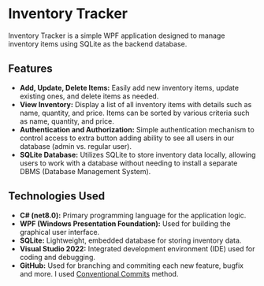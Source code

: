 # Inventory Tracker

Inventory Tracker is a simple WPF application designed to manage inventory items using SQLite as the backend database.

## Features

- **Add, Update, Delete Items:** Easily add new inventory items, update existing ones, and delete items as needed.
- **View Inventory:** Display a list of all inventory items with details such as name, quantity, and price. Items can be sorted by various criteria such as name, quantity, and price.
- **Authentication and Authorization:** Simple authentication mechanism to control access to extra button adding ability to see all users in our database (admin vs. regular user).
- **SQLite Database:** Utilizes SQLite to store inventory data locally, allowing users to work with a database without needing to install a separate DBMS (Database Management System).

## Technologies Used

- **C# (net8.0):** Primary programming language for the application logic.
- **WPF (Windows Presentation Foundation):** Used for building the graphical user interface.
- **SQLite:** Lightweight, embedded database for storing inventory data.
- **Visual Studio 2022:** Integrated development environment (IDE) used for coding and debugging.
- **GitHub:** Used for branching and commiting each new feature, bugfix and more. I used [Conventional Commits](https://www.conventionalcommits.org/en/v1.0.0/) method.
